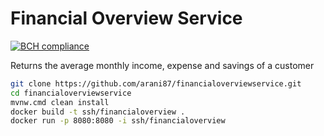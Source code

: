 # Financial Overview Service

[![BCH compliance](https://bettercodehub.com/edge/badge/BeyondBankingDays/financialoverviewservice?branch=master&token=dc474f0692cde4e8f907a3081acaabf5d3f66ad1)](https://bettercodehub.com/)

Returns the average monthly income, expense and savings of a customer

```bash
git clone https://github.com/arani87/financialoverviewservice.git
cd financialoverviewservice
mvnw.cmd clean install
docker build -t ssh/financialoverview .
docker run -p 8080:8080 -i ssh/financialoverview
```